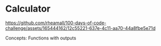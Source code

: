 # Calculator

https://github.com/rheamall/100-days-of-code-challenge/assets/165444162/12c55221-637e-4c11-aa70-44a8fbe5e71d

Concepts: Functions with outputs
